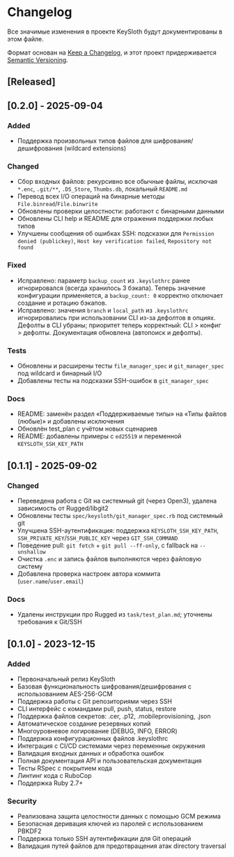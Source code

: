 # Changelog

Все значимые изменения в проекте KeySloth будут документированы в этом файле.

Формат основан на [Keep a Changelog](https://keepachangelog.com/en/1.0.0/),
и этот проект придерживается [Semantic Versioning](https://semver.org/spec/v2.0.0.html).

## [Released]

## [0.2.0] - 2025-09-04

### Added
- Поддержка произвольных типов файлов для шифрования/дешифрования (wildcard extensions)

### Changed
- Сбор входных файлов: рекурсивно все обычные файлы, исключая `*.enc`, `.git/**`, `.DS_Store`, `Thumbs.db`, локальный `README.md`
- Перевод всех I/O операций на бинарные методы `File.binread`/`File.binwrite`
- Обновлены проверки целостности: работают с бинарными данными
- Обновлены CLI help и README для отражения поддержки любых типов
- Улучшены сообщения об ошибках SSH: подсказки для `Permission denied (publickey)`, `Host key verification failed`, `Repository not found`

### Fixed
- Исправлено: параметр `backup_count` из `.keyslothrc` ранее игнорировался (всегда хранилось 3 бэкапа). Теперь значение конфигурации применяется, а `backup_count: 0` корректно отключает создание и ротацию бэкапов.
- Исправлено: значения `branch` и `local_path` из `.keyslothrc` игнорировались при использовании CLI из-за дефолтов в опциях. Дефолты в CLI убраны; приоритет теперь корректный: CLI > конфиг > дефолты. Документация обновлена (автопоиск и дефолты).

### Tests
- Обновлены и расширены тесты `file_manager_spec` и `git_manager_spec` под wildcard и бинарный I/O
- Добавлены тесты на подсказки SSH-ошибок в `git_manager_spec`

### Docs
- README: заменён раздел «Поддерживаемые типы» на «Типы файлов (любые)» и добавлены исключения
- Обновлён test_plan с учётом новых сценариев
- README: добавлены примеры с `ed25519` и переменной `KEYSLOTH_SSH_KEY_PATH`

## [0.1.1] - 2025-09-02

### Changed
- Переведена работа с Git на системный git (через Open3), удалена зависимость от Rugged/libgit2
- Обновлены тесты `spec/keysloth/git_manager_spec.rb` под системный git
- Улучшена SSH-аутентификация: поддержка `KEYSLOTH_SSH_KEY_PATH`, `SSH_PRIVATE_KEY`/`SSH_PUBLIC_KEY` через `GIT_SSH_COMMAND`
- Поведение pull: `git fetch` + `git pull --ff-only`, с fallback на `--unshallow`
- Очистка `.enc` и запись файлов выполняются через файловую систему
- Добавлена проверка настроек автора коммита (`user.name`/`user.email`)

### Docs
- Удалены инструкции про Rugged из `task/test_plan.md`; уточнены требования к Git/SSH

## [0.1.0] - 2023-12-15

### Added
- Первоначальный релиз KeySloth
- Базовая функциональность шифрования/дешифрования с использованием AES-256-GCM
- Поддержка работы с Git репозиториями через SSH
- CLI интерфейс с командами pull, push, status, restore
- Поддержка файлов секретов: .cer, .p12, .mobileprovisioning, .json
- Автоматическое создание резервных копий
- Многоуровневое логирование (DEBUG, INFO, ERROR)
- Поддержка конфигурационных файлов .keyslothrc
- Интеграция с CI/CD системами через переменные окружения
- Валидация входных данных и обработка ошибок
- Полная документация API и пользовательская документация
- Тесты RSpec с покрытием кода
- Линтинг кода с RuboCop
- Поддержка Ruby 2.7+

### Security
- Реализована защита целостности данных с помощью GCM режима
- Безопасная деривация ключей из паролей с использованием PBKDF2
- Поддержка только SSH аутентификации для Git операций
- Валидация путей файлов для предотвращения атак directory traversal